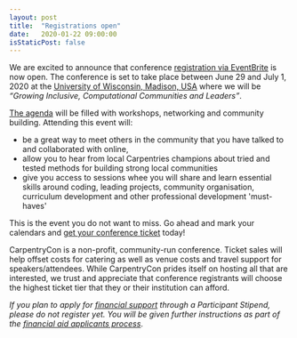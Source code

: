 ```yaml
---
layout: post
title:  "Registrations open"
date:   2020-01-22 09:00:00
isStaticPost: false
---
```



We are excited to announce that conference [registration via EventBrite](https://www.eventbrite.com/e/carpentrycon-2020-tickets-88906089507) is now open. The conference is set to take place between June 29 and July 1, 2020 at the [University of Wisconsin, Madison, USA](https://www.wisc.edu/)  where we will be *“Growing Inclusive, Computational Communities and Leaders”*.

[The agenda](/programme) will be filled with workshops, networking and community building. Attending this event will: 
- be a great way to meet others in the community that you have talked to and collaborated with online,
- allow you to hear from local Carpentries champions about tried and tested methods for building strong local communities
- give you access to sessions whee you will share and learn essential skills around coding, leading projects, community organisation, curriculum development and other professional development 'must-haves'

This is the event you do not want to miss. Go ahead and mark your calendars and [get your conference ticket](https://www.eventbrite.com/e/carpentrycon-2020-tickets-88906089507) today! 

CarpentryCon is a non-profit, community-run conference. Ticket sales will help offset costs for catering as well as venue costs and travel support for speakers/attendees. While CarpentryCon prides itself on hosting all that are interested, we trust and appreciate that conference registrants will choose the highest ticket tier that they or their institution can afford. 

*If you plan to apply for [financial support](https://docs.google.com/forms/d/e/1FAIpQLSf3vWlTy79TXAboT6VPElllq6ggYsSEb5QairmhU01kOHD_Dg/viewform) through a Participant Stipend, please do not register yet. You will be given further instructions as part of the [financial aid applicants process](https://2020.carpentrycon.org/blog/carpentrycon-financial-aid/)*.